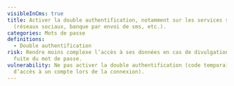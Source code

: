 ```yaml
---
visibleInCms: true
title: Activer la double authentification, notamment sur les services sensibles
  (réseaux sociaux, banque par envoi de sms, etc.).
categories: Mots de passe
definitions:
  - Double authentification
risk: Rendre moins complexe l’accès à ses données en cas de divulgation ou de
  fuite du mot de passe.
vulnerability: Ne pas activer la double authentification (code temporaire
  d’accès à un compte lors de la connexion).
---
```


